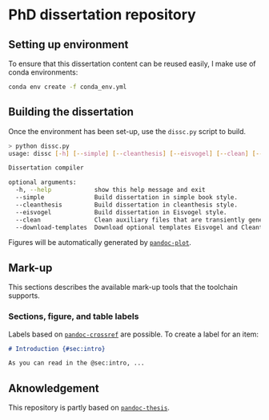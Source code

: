 # PhD dissertation repository

## Setting up environment

To ensure that this dissertation content can be reused easily, I make use of conda environments:

```bash
conda env create -f conda_env.yml
```

## Building the dissertation

Once the environment has been set-up, use the `dissc.py` script to build.

```bash
> python dissc.py
usage: dissc [-h] [--simple] [--cleanthesis] [--eisvogel] [--clean] [--download-templates]

Dissertation compiler

optional arguments:
  -h, --help            show this help message and exit
  --simple              Build dissertation in simple book style.
  --cleanthesis         Build dissertation in cleanthesis style.
  --eisvogel            Build dissertation in Eisvogel style.
  --clean               Clean auxiliary files that are transiently generated during build.
  --download-templates  Download optional templates Eisvogel and Cleanthesis.
```

Figures will be automatically generated by [`pandoc-plot`](https://github.com/LaurentRDC/pandoc-plot).

## Mark-up

This sections describes the available mark-up tools that the toolchain supports.

### Sections, figure, and table labels

Labels based on [`pandoc-crossref`](https://github.com/lierdakil/pandoc-crossref) are possible. To create a label for an item:

```markdown
# Introduction {#sec:intro}

As you can read in the @sec:intro, ...

```

## Aknowledgement

This repository is partly based on [`pandoc-thesis`](https://github.com/cagix/pandoc-thesis).

